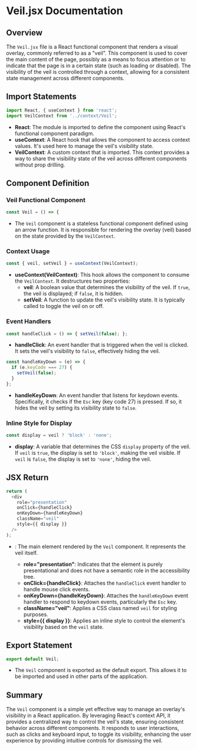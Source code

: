 # Veil.jsx Documentation

## Overview
The `Veil.jsx` file is a React functional component that renders a visual overlay, commonly referred to as a "veil". This component is used to cover the main content of the page, possibly as a means to focus attention or to indicate that the page is in a certain state (such as loading or disabled). The visibility of the veil is controlled through a context, allowing for a consistent state management across different components.

## Import Statements

```javascript
import React, { useContext } from 'react';
import VeilContext from '../context/Veil';
```

- **React**: The module is imported to define the component using React's functional component paradigm.
- **useContext**: A React hook that allows the component to access context values. It's used here to manage the veil's visibility state.
- **VeilContext**: A custom context that is imported. This context provides a way to share the visibility state of the veil across different components without prop drilling.

## Component Definition

### Veil Functional Component

```javascript
const Veil = () => {
```
- The `Veil` component is a stateless functional component defined using an arrow function. It is responsible for rendering the overlay (veil) based on the state provided by the `VeilContext`.

### Context Usage

```javascript
const { veil, setVeil } = useContext(VeilContext);
```
- **useContext(VeilContext)**: This hook allows the component to consume the `VeilContext`. It destructures two properties:
  - **veil**: A boolean value that determines the visibility of the veil. If `true`, the veil is displayed; if `false`, it is hidden.
  - **setVeil**: A function to update the veil's visibility state. It is typically called to toggle the veil on or off.

### Event Handlers

```javascript
const handleClick = () => { setVeil(false); };
```
- **handleClick**: An event handler that is triggered when the veil is clicked. It sets the veil's visibility to `false`, effectively hiding the veil.

```javascript
const handleKeyDown = (e) => {
  if (e.keyCode === 27) {
    setVeil(false);
  }
};
```
- **handleKeyDown**: An event handler that listens for keydown events. Specifically, it checks if the `Esc` key (key code 27) is pressed. If so, it hides the veil by setting its visibility state to `false`.

### Inline Style for Display

```javascript
const display = veil ? 'block' : 'none';
```
- **display**: A variable that determines the CSS `display` property of the veil. If `veil` is `true`, the display is set to `'block'`, making the veil visible. If `veil` is `false`, the display is set to `'none'`, hiding the veil.

## JSX Return

```javascript
return (
  <div
    role="presentation"
    onClick={handleClick}
    onKeyDown={handleKeyDown}
    className="veil"
    style={{ display }}
  />
);
```
- **<div>**: The main element rendered by the `Veil` component. It represents the veil itself.
  - **role="presentation"**: Indicates that the element is purely presentational and does not have a semantic role in the accessibility tree.
  - **onClick={handleClick}**: Attaches the `handleClick` event handler to handle mouse click events.
  - **onKeyDown={handleKeyDown}**: Attaches the `handleKeyDown` event handler to respond to keydown events, particularly the `Esc` key.
  - **className="veil"**: Applies a CSS class named `veil` for styling purposes.
  - **style={{ display }}**: Applies an inline style to control the element's visibility based on the `veil` state.

## Export Statement

```javascript
export default Veil;
```
- The `Veil` component is exported as the default export. This allows it to be imported and used in other parts of the application.

## Summary
The `Veil` component is a simple yet effective way to manage an overlay's visibility in a React application. By leveraging React's context API, it provides a centralized way to control the veil's state, ensuring consistent behavior across different components. It responds to user interactions, such as clicks and keyboard input, to toggle its visibility, enhancing the user experience by providing intuitive controls for dismissing the veil.